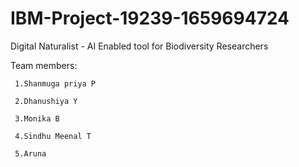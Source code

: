 # IBM-Project-19239-1659694724
Digital Naturalist - AI Enabled tool for Biodiversity Researchers


Team members:

     1.Shanmuga priya P
     
     2.Dhanushiya Y 
     
     3.Monika B
     
     4.Sindhu Meenal T 
     
     5.Aruna 
